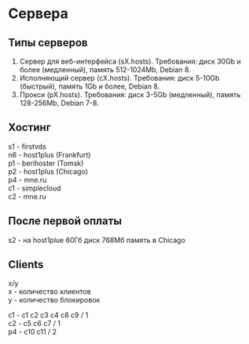 Сервера
=======

Типы серверов
-------------
1. Сервер для веб-интерфейса (sX.hosts). Требования: диск 30Gb и более (медленный), память 512-1024Mb, Debian 8.
2. Исполняющий сервер (cX.hosts). Требования: диск 5-10Gb (быстрый), память 1Gb и более, Debian 8.
3. Прокси (pX.hosts). Требования: диск 3-5Gb (медленный), память 128-256Mb, Debian 7-8.

Хостинг
-------
s1 - firstvds  
n6 - host1plus (Frankfurt)  
p1 - berihoster (Tomsk)  
p2 - host1plus (Chicago)  
p4 - mne.ru  
c1 - simplecloud  
c2 - mne.ru  

После первой оплаты
-------------------
s2 - на host1plue 60Гб диск 768Мб память в Chicago  

Clients
-------
x/y  
x - количество клиентов  
y - количество блокировок  

c1 - c1 c2 c3 c4 c8 c9 / 1  
c2 - c5 c6 c7 / 1  
p4 - c10 c11 / 2  
